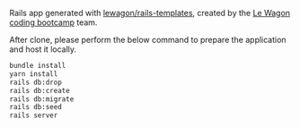 Rails app generated with [lewagon/rails-templates](https://github.com/lewagon/rails-templates), created by the [Le Wagon coding bootcamp](https://www.lewagon.com) team.

After clone, please perform the below command to prepare the application and host it locally.

```bash
bundle install
yarn install
rails db:drop
rails db:create
rails db:migrate
rails db:seed
rails server
```
